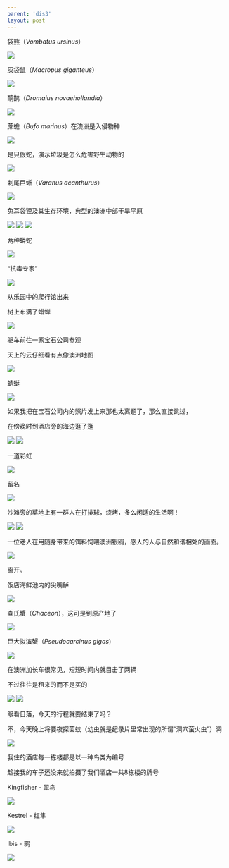 ```yaml
---
parent: 'dis3'
layout: post
---
```


袋熊（<i>Vombatus ursinus</i>）

<img class='disc' src='https://i.postimg.cc/7PT6KvvX/340.jpg'>

灰袋鼠（<i>Macropus giganteus</i>）

<img class='disc' src='https://i.postimg.cc/Vvjzm8m8/348.jpg'>

鸸鹋（<i>Dromaius novaehollandia</i>）

<img class='disc' src='https://i.postimg.cc/MK7G8ypQ/341.jpg'>

蔗蟾（<i>Bufo marinus</i>）在澳洲是入侵物种

<img class='disc' src='https://i.postimg.cc/mg4tcm5j/336.jpg'>

是只假蛇，演示垃圾是怎么危害野生动物的

<img class='disc' src='https://i.postimg.cc/W4W3HTbY/337.jpg'>

刺尾巨蜥（<i>Varanus acanthurus</i>）

<img class='disc' src='https://i.postimg.cc/wjFT1gJx/342.jpg'>

兔耳袋狸及其生存环境，典型的澳洲中部干旱平原

<img class='disc' src='https://i.postimg.cc/9QcQXrDN/343.jpg'>

<img class='disc' src='https://i.postimg.cc/6QmWhcYD/344.jpg'>

<img class='disc' src='https://i.postimg.cc/HLxW5R4w/345.jpg'>

两种蟒蛇

<img class='disc' src='https://i.postimg.cc/gcRzvvRT/349.jpg'>

“抗毒专家”

<img class='disc' src='https://i.postimg.cc/wTp6F7QT/350.jpg'>

从乐园中的爬行馆出来

树上布满了蜡蝉

<img class='disc' src='https://i.postimg.cc/PrQd7TSb/351.jpg'>

驱车前往一家宝石公司参观


天上的云仔细看有点像澳洲地图

<img class='disc' src='https://i.postimg.cc/NjGQqSn3/352.jpg'>

蜻蜓

<img class='disc' src='https://i.postimg.cc/Bnh4qN9X/353.jpg'>

如果我把在宝石公司内的照片发上来那也太离题了，那么直接跳过，


在傍晚时到酒店旁的海边逛了逛

<img class='disc' src='https://i.postimg.cc/bvWPnJvP/354.jpg'>

<img class='disc' src='https://i.postimg.cc/N05YLTBb/355.jpg'>

一道彩虹

<img class='disc' src='https://i.postimg.cc/PxDjQjLw/356.jpg'>

留名

<img class='disc' src='https://i.postimg.cc/Xq002zFD/357.jpg'>

沙滩旁的草地上有一群人在打排球，烧烤，多么闲适的生活啊！

<img class='disc' src='https://i.postimg.cc/QCkZvJJN/358.jpg'>

<img class='disc' src='https://i.postimg.cc/VsjwSzPy/359.jpg'>

一位老人在用随身带来的饵料饲喂澳洲银鸥，感人的人与自然和谐相处的画面。

<img class='disc' src='https://i.postimg.cc/L80FdXLP/360.jpg'>

离开。


饭店海鲜池内的尖嘴鲈

<img class='disc' src='https://i.postimg.cc/HxXq79K0/362.jpg'>

查氏蟹（<i>Chaceon</i>），这可是到原产地了

<img class='disc' src='https://i.postimg.cc/BQpGgNvM/363.jpg'>

巨大拟滨蟹（<i>Pseudocarcinus gigas</i>)

<img class='disc' src='https://i.postimg.cc/YSGKtHzs/364.jpg'>

在澳洲加长车很常见，短短时间内就目击了两辆


不过往往是租来的而不是买的

<img class='disc' src='https://i.postimg.cc/7Ywk0jq5/365.jpg'>

<img class='disc' src='https://i.postimg.cc/1zkxtjW5/366.jpg'>

眼看日落，今天的行程就要结束了吗？


不，今天晚上将要夜探菌蚊（幼虫就是纪录片里常出现的所谓“洞穴萤火虫”）洞

<img class='disc' src='https://i.postimg.cc/902vPq56/367.jpg'>

我住的酒店每一栋楼都是以一种鸟类为编号


趁接我的车子还没来就拍摄了我们酒店一共8栋楼的牌号


Kingfisher - 翠鸟

<img class='disc' src='https://i.postimg.cc/MHYg9Kzv/368.jpg'>

Kestrel - 红隼

<img class='disc' src='https://i.postimg.cc/44bCfwps/369.jpg'>

Ibis - 鹮

<img class='disc' src='https://i.postimg.cc/m2bvtMSM/370.jpg'>
